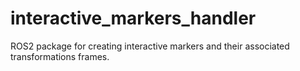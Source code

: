# interactive_markers_handler
ROS2 package for creating interactive markers and their associated transformations frames.
